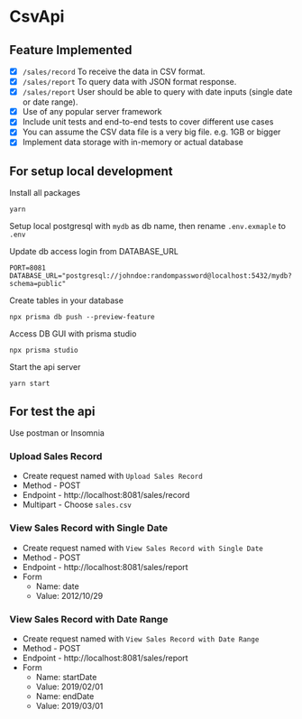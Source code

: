 # CsvApi
## Feature Implemented

- [x] `/sales/record` To receive the data in CSV format.
- [x] `/sales/report` To query data with JSON format response.
- [x] `/sales/report` User should be able to query with date inputs (single date or date range).
- [x] Use of any popular server framework
- [x] Include unit tests and end-to-end tests to cover different use cases
- [x] You can assume the CSV data file is a very big file. e.g. 1GB or bigger
- [x] Implement data storage with in-memory or actual database
## For setup local development

Install all packages

```
yarn
```

Setup local postgresql with `mydb` as db name, then rename `.env.exmaple` to `.env`

Update db access login from DATABASE_URL

```
PORT=8081
DATABASE_URL="postgresql://johndoe:randompassword@localhost:5432/mydb?schema=public"
```

Create tables in your database
```
npx prisma db push --preview-feature
```

Access DB GUI with prisma studio
```
npx prisma studio
```

Start the api server
```
yarn start
```

## For test the api

Use postman or Insomnia
### Upload Sales Record

- Create request named with `Upload Sales Record`
- Method - POST
- Endpoint - http://localhost:8081/sales/record
- Multipart - Choose `sales.csv`

### View Sales Record with Single Date

- Create request named with `View Sales Record with Single Date`
- Method - POST
- Endpoint - http://localhost:8081/sales/report
- Form
  - Name: date
  - Value: 2012/10/29

### View Sales Record with Date Range

- Create request named with `View Sales Record with Date Range`
- Method - POST
- Endpoint - http://localhost:8081/sales/report
- Form
  - Name: startDate
  - Value: 2019/02/01
  - Name: endDate
  - Value: 2019/03/01
  

